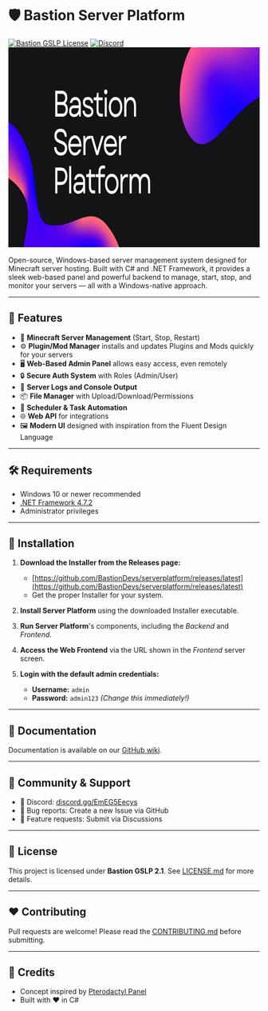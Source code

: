 # 🛡️ Bastion Server Platform

[![Bastion GSLP License](https://img.shields.io/badge/Bastion-GSLP%20v2.1-blue?style=for-the-badge)](LICENSE.md)
[![Discord](https://img.shields.io/discord/871577956852584488?style=for-the-badge)](https://discord.gg/EmEG5Eecys)
<img src="sp-banner.png" alt="Banner" height="400"/>
  
Open-source, Windows-based server management system designed for Minecraft server hosting. Built with C# and .NET Framework, it provides a sleek web-based panel and powerful backend to manage, start, stop, and monitor your servers — all with a Windows-native approach.

---

## 🚀 Features

- 🔧 **Minecraft Server Management** (Start, Stop, Restart)
- ⚙️ **Plugin/Mod Manager** installs and updates Plugins and Mods quickly for your servers
- 🖥️ **Web-Based Admin Panel** allows easy access, even remotely
- 🔒 **Secure Auth System** with Roles (Admin/User)
- 📜 **Server Logs and Console Output**
- 📦 **File Manager** with Upload/Download/Permissions
- 🔁 **Scheduler & Task Automation**
- 🌐 **Web API** for integrations
- 🖼️ **Modern UI** designed with inspiration from the Fluent Design Language

---

## 🛠️ Requirements

- Windows 10 or newer recommended
- [.NET Framework 4.7.2](https://dotnet.microsoft.com/download/dotnet-framework/net472)
- Administrator privileges

---

## 🔧 Installation

1. **Download the Installer from the Releases page:**

    - [https://github.com/BastionDevs/serverplatform/releases/latest](https://github.com/BastionDevs/serverplatform/releases/latest)
    - Get the proper Installer for your system.

2. **Install Server Platform** using the downloaded Installer executable.

3. **Run Server Platform**'s components, including the *Backend* and *Frontend*.

4. **Access the Web Frontend** via the URL shown in the *Frontend* server screen.

5. **Login with the default admin credentials:**

    - **Username:** `admin`  
    - **Password:** `admin123` *(Change this immediately!)*

---

## 📘 Documentation

Documentation is available on our [GitHub wiki](https://github.com/BastionDevs/serverplatform/wiki).

---

## 💬 Community & Support

- 📢 Discord: [discord.gg/EmEG5Eecys](https://discord.gg/EmEG5Eecys)  
- 🐛 Bug reports: Create a new Issue via GitHub  
- 🙋 Feature requests: Submit via Discussions  

---

## 📝 License

This project is licensed under **Bastion GSLP 2.1**. See [LICENSE.md](LICENSE.md) for more details.

---

## ❤️ Contributing

Pull requests are welcome! Please read the [CONTRIBUTING.md](CONTRIBUTING.md) before submitting.

---

## 🙌 Credits

- Concept inspired by [Pterodactyl Panel](https://pterodactyl.io/)  
- Built with ❤️ in C#
